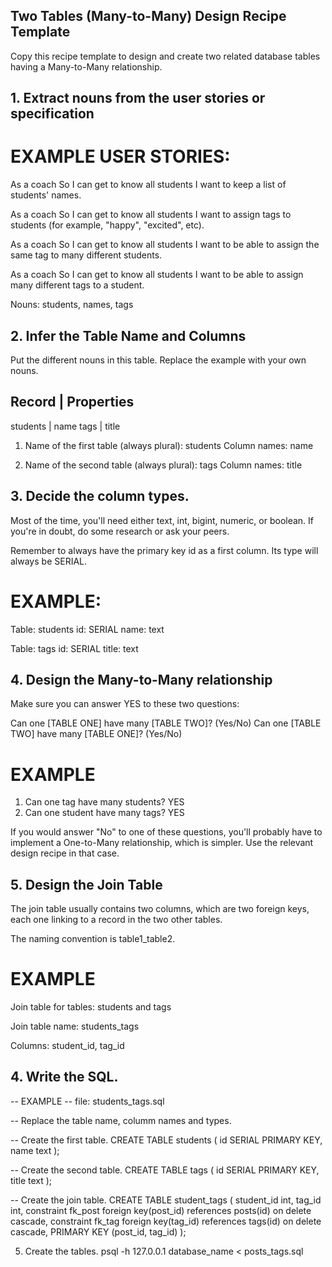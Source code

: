 ## Two Tables (Many-to-Many) Design Recipe Template

Copy this recipe template to design and create two related database tables having a Many-to-Many relationship.

## 1. Extract nouns from the user stories or specification

# EXAMPLE USER STORIES:

As a coach
So I can get to know all students
I want to keep a list of students' names.

As a coach
So I can get to know all students
I want to assign tags to students (for example, "happy", "excited", etc).

As a coach
So I can get to know all students
I want to be able to assign the same tag to many different students.

As a coach
So I can get to know all students
I want to be able to assign many different tags to a student.

Nouns:
students, names, tags


## 2. Infer the Table Name and Columns

Put the different nouns in this table. Replace the example with your own nouns.

  Record   |  Properties
------------------------
  students | name
  tags     | title


1. Name of the first table (always plural): students
    Column names: name

2. Name of the second table (always plural): tags
    Column names: title

## 3. Decide the column types.
Most of the time, you'll need either text, int, bigint, numeric, or boolean. If you're in doubt, do some research or ask your peers.

Remember to always have the primary key id as a first column. Its type will always be SERIAL.

# EXAMPLE:

Table: students
id: SERIAL
name: text

Table: tags
id: SERIAL
title: text

## 4. Design the Many-to-Many relationship
Make sure you can answer YES to these two questions:

Can one [TABLE ONE] have many [TABLE TWO]? (Yes/No)
Can one [TABLE TWO] have many [TABLE ONE]? (Yes/No)

# EXAMPLE

  1. Can one tag have many students? YES
  2. Can one student have many tags? YES

If you would answer "No" to one of these questions, you'll probably have to implement a One-to-Many relationship, which is simpler. Use the relevant design recipe in that case.

## 5. Design the Join Table
The join table usually contains two columns, which are two foreign keys, each one linking to a record in the two other tables.

The naming convention is table1_table2.

# EXAMPLE

Join table for tables: students and tags

Join table name: students_tags

Columns: student_id, tag_id

## 4. Write the SQL.
-- EXAMPLE
-- file: students_tags.sql

-- Replace the table name, columm names and types.

-- Create the first table.
CREATE TABLE students (
  id SERIAL PRIMARY KEY,
  name text
);

-- Create the second table.
CREATE TABLE tags (
  id SERIAL PRIMARY KEY,
  title text
);

-- Create the join table.
CREATE TABLE student_tags (
  student_id int,
  tag_id int,
  constraint fk_post foreign key(post_id) references posts(id) on delete cascade,
  constraint fk_tag foreign key(tag_id) references tags(id) on delete cascade,
  PRIMARY KEY (post_id, tag_id)
);

5. Create the tables.
psql -h 127.0.0.1 database_name < posts_tags.sql
